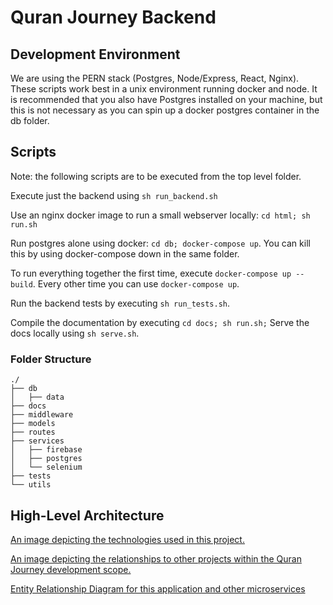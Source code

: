 # Quran Journey Backend

## Development Environment
We are using the PERN stack (Postgres, Node/Express, React, Nginx). These scripts work best in a unix environment running docker and node. It is recommended that you also have Postgres installed on your machine, but this is not necessary as you can spin up a docker postgres container in the db folder.

## Scripts

Note: the following scripts are to be executed from the top level folder.

Execute just the backend using `sh run_backend.sh`

Use an nginx docker image to run a small webserver locally:
`cd html; sh run.sh`

Run postgres alone using docker: `cd db; docker-compose up`. You can kill this by using docker-compose down in the same folder.

To run everything together the first time, execute `docker-compose up --build`. Every other time you can use `docker-compose up`.

Run the backend tests by executing `sh run_tests.sh`.

Compile the documentation by executing `cd docs; sh run.sh;` Serve the docs locally using `sh serve.sh`.

### Folder Structure
```
./
├── db
│   ├── data
├── docs
├── middleware
├── models
├── routes
├── services
│   ├── firebase
│   ├── postgres
│   └── selenium
├── tests
└── utils
```

## High-Level Architecture 

[An image depicting the technologies used in this project.](https://user-images.githubusercontent.com/35634011/171746819-db404bc7-ed8f-4ad5-a65c-7d1d43051e62.png) 

[An image depicting the relationships to other projects within the Quran Journey development scope.](https://user-images.githubusercontent.com/35634011/171746913-332d998f-88c2-4b9d-84c7-fa189e104a5e.png)

[Entity Relationship Diagram for this application and other microservices](https://github.com/Quran-Journey/backend/tree/master/db#readme)
